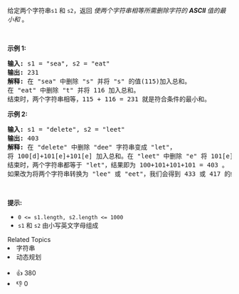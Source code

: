 <p>给定两个字符串<code>s1</code>&nbsp;和&nbsp;<code>s2</code>，返回 <em>使两个字符串相等所需删除字符的&nbsp;<strong>ASCII&nbsp;</strong>值的最小和&nbsp;</em>。</p>

<p>&nbsp;</p>

<p><strong>示例 1:</strong></p>

<pre>
<strong>输入:</strong> s1 = "sea", s2 = "eat"
<strong>输出:</strong> 231
<strong>解释:</strong> 在 "sea" 中删除 "s" 并将 "s" 的值(115)加入总和。
在 "eat" 中删除 "t" 并将 116 加入总和。
结束时，两个字符串相等，115 + 116 = 231 就是符合条件的最小和。
</pre>

<p><strong>示例&nbsp;2:</strong></p>

<pre>
<strong>输入:</strong> s1 = "delete", s2 = "leet"
<strong>输出:</strong> 403
<strong>解释:</strong> 在 "delete" 中删除 "dee" 字符串变成 "let"，
将 100[d]+101[e]+101[e] 加入总和。在 "leet" 中删除 "e" 将 101[e] 加入总和。
结束时，两个字符串都等于 "let"，结果即为 100+101+101+101 = 403 。
如果改为将两个字符串转换为 "lee" 或 "eet"，我们会得到 433 或 417 的结果，比答案更大。
</pre>

<p>&nbsp;</p>

<p><strong>提示:</strong></p>

<ul> 
 <li><code>0 &lt;= s1.length, s2.length &lt;= 1000</code></li> 
 <li><code>s1</code>&nbsp;和&nbsp;<code>s2</code>&nbsp;由小写英文字母组成</li> 
</ul>

<div><div>Related Topics</div><div><li>字符串</li><li>动态规划</li></div></div><br><div><li>👍 380</li><li>👎 0</li></div>